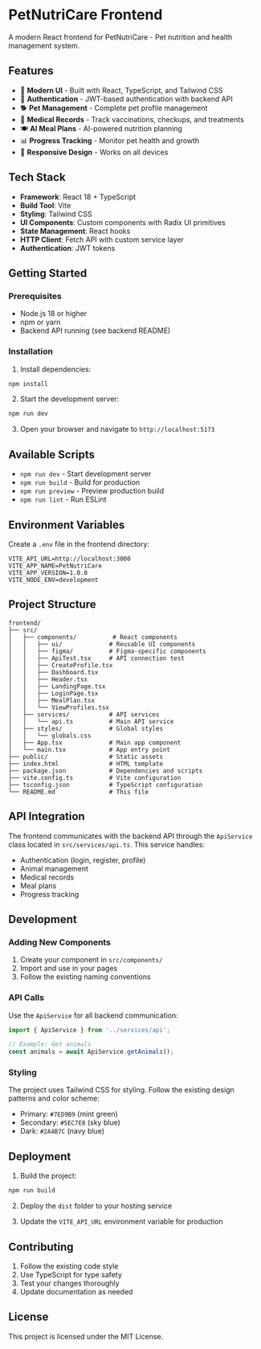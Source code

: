 # PetNutriCare Frontend

A modern React frontend for PetNutriCare - Pet nutrition and health management system.

## Features

- 🎨 **Modern UI** - Built with React, TypeScript, and Tailwind CSS
- 🔐 **Authentication** - JWT-based authentication with backend API
- 🐕 **Pet Management** - Complete pet profile management
- 🏥 **Medical Records** - Track vaccinations, checkups, and treatments
- 🍽️ **AI Meal Plans** - AI-powered nutrition planning
- 📊 **Progress Tracking** - Monitor pet health and growth
- 📱 **Responsive Design** - Works on all devices

## Tech Stack

- **Framework**: React 18 + TypeScript
- **Build Tool**: Vite
- **Styling**: Tailwind CSS
- **UI Components**: Custom components with Radix UI primitives
- **State Management**: React hooks
- **HTTP Client**: Fetch API with custom service layer
- **Authentication**: JWT tokens

## Getting Started

### Prerequisites

- Node.js 18 or higher
- npm or yarn
- Backend API running (see backend README)

### Installation

1. Install dependencies:
```bash
npm install
```

2. Start the development server:
```bash
npm run dev
```

3. Open your browser and navigate to `http://localhost:5173`

## Available Scripts

- `npm run dev` - Start development server
- `npm run build` - Build for production
- `npm run preview` - Preview production build
- `npm run lint` - Run ESLint

## Environment Variables

Create a `.env` file in the frontend directory:

```env
VITE_API_URL=http://localhost:3000
VITE_APP_NAME=PetNutriCare
VITE_APP_VERSION=1.0.0
VITE_NODE_ENV=development
```

## Project Structure

```
frontend/
├── src/
│   ├── components/          # React components
│   │   ├── ui/             # Reusable UI components
│   │   ├── figma/          # Figma-specific components
│   │   ├── ApiTest.tsx     # API connection test
│   │   ├── CreateProfile.tsx
│   │   ├── Dashboard.tsx
│   │   ├── Header.tsx
│   │   ├── LandingPage.tsx
│   │   ├── LoginPage.tsx
│   │   ├── MealPlan.tsx
│   │   └── ViewProfiles.tsx
│   ├── services/           # API services
│   │   └── api.ts          # Main API service
│   ├── styles/             # Global styles
│   │   └── globals.css
│   ├── App.tsx             # Main app component
│   └── main.tsx            # App entry point
├── public/                 # Static assets
├── index.html              # HTML template
├── package.json            # Dependencies and scripts
├── vite.config.ts          # Vite configuration
├── tsconfig.json           # TypeScript configuration
└── README.md               # This file
```

## API Integration

The frontend communicates with the backend API through the `ApiService` class located in `src/services/api.ts`. This service handles:

- Authentication (login, register, profile)
- Animal management
- Medical records
- Meal plans
- Progress tracking

## Development

### Adding New Components

1. Create your component in `src/components/`
2. Import and use in your pages
3. Follow the existing naming conventions

### API Calls

Use the `ApiService` for all backend communication:

```typescript
import { ApiService } from '../services/api';

// Example: Get animals
const animals = await ApiService.getAnimals();
```

### Styling

The project uses Tailwind CSS for styling. Follow the existing design patterns and color scheme:

- Primary: `#7ED9B9` (mint green)
- Secondary: `#5EC7E8` (sky blue)
- Dark: `#2A4B7C` (navy blue)

## Deployment

1. Build the project:
```bash
npm run build
```

2. Deploy the `dist` folder to your hosting service

3. Update the `VITE_API_URL` environment variable for production

## Contributing

1. Follow the existing code style
2. Use TypeScript for type safety
3. Test your changes thoroughly
4. Update documentation as needed

## License

This project is licensed under the MIT License.
